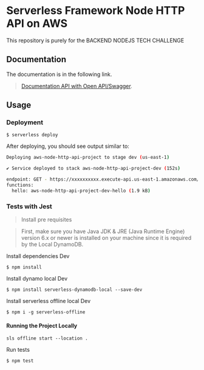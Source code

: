 # Serverless Framework Node HTTP API on AWS

This repository is purely for the BACKEND NODEJS TECH CHALLENGE

## Documentation

The documentation is in the following link.

> [Documentation API with Open API/Swagger](http:swager.com).

## Usage

### Deployment

```
$ serverless deploy
```

After deploying, you should see output similar to:

```bash
Deploying aws-node-http-api-project to stage dev (us-east-1)

✔ Service deployed to stack aws-node-http-api-project-dev (152s)

endpoint: GET - https://xxxxxxxxxx.execute-api.us-east-1.amazonaws.com/
functions:
  hello: aws-node-http-api-project-dev-hello (1.9 kB)
```

### Tests with Jest

> Install pre requisites

> First, make sure you have Java JDK & JRE (Java Runtime Engine) version 6.x or newer is installed on your machine since it is required by the Local DynamoDB.


Install dependencies Dev
```
$ npm install
```

Install dynamo local Dev
```
$ npm install serverless-dynamodb-local --save-dev
```

Install serverless offline local Dev
```
$ npm i -g serverless-offline
```

#### Running the Project Locally

`sls offline start --location .`


Run tests
```
$ npm test
```
